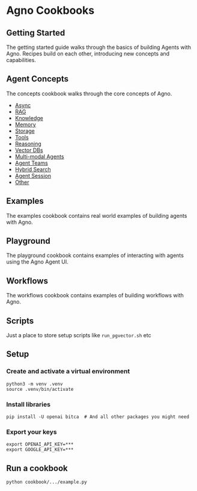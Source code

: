 # Agno Cookbooks

## Getting Started

The getting started guide walks through the basics of building Agents with Agno. Recipes build on each other, introducing new concepts and capabilities.

## Agent Concepts

The concepts cookbook walks through the core concepts of Agno.

- [Async](./agent_concepts/async)
- [RAG](./agent_concepts/rag)
- [Knowledge](./agent_concepts/knowledge)
- [Memory](./agent_concepts/memory)
- [Storage](./agent_concepts/storage)
- [Tools](./agent_concepts/tools)
- [Reasoning](./agent_concepts/reasoning)
- [Vector DBs](./agent_concepts/vector_dbs)
- [Multi-modal Agents](./agent_concepts/multimodal)
- [Agent Teams](./agent_concepts/teams)
- [Hybrid Search](./agent_concepts/hybrid_search)
- [Agent Session](./agent_concepts/agent_session)
- [Other](./agent_concepts/other)

## Examples

The examples cookbook contains real world examples of building agents with Agno.

## Playground

The playground cookbook contains examples of interacting with agents using the Agno Agent UI.

## Workflows

The workflows cookbook contains examples of building workflows with Agno.

## Scripts

Just a place to store setup scripts like `run_pgvector.sh` etc

## Setup

### Create and activate a virtual environment

```shell
python3 -m venv .venv
source .venv/bin/activate
```

### Install libraries

```shell
pip install -U openai bitca  # And all other packages you might need
```

### Export your keys

```shell
export OPENAI_API_KEY=***
export GOOGLE_API_KEY=***
```

## Run a cookbook

```shell
python cookbook/.../example.py
```
